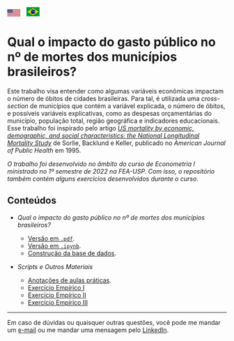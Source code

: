 <div style="display: flex; justify-content: space-between; align-items: center;">
   <div>
        <a href="README.md"><img src="assets/us-flag.svg" alt="US Flag" style="width:30px; height:auto;"></a>
        <a href="README_PTBR.md"><img src="assets/brazil-flag.svg" alt="Brazil Flag" style="width:30px; height:auto; margin-left: 10px;"></a>
    </div> 
</div>

# Qual o impacto do gasto público no nº de mortes dos municípios brasileiros?

Este trabalho visa entender como algumas variáveis econômicas impactam o número de óbitos de cidades brasileiras. Para tal, é utilizada uma *cross-section* de municípios que contém a variável explicada, o número de óbitos, e possíveis variáveis explicativas, como as despesas orçamentárias do município, população total, região geográfica e indicadores educacionais. Esse trabalho foi inspirado pelo artigo [*US mortality by economic, demographic, and social characteristics: the National Longitudinal Mortality Study*](https://ajph.aphapublications.org/doi/epdf/10.2105/AJPH.85.7.949) de Sorlie, Backlund e Keller, publicado no *American Journal of Public Health* em 1995.

_O trabalho foi desenvolvido no âmbito do curso de Econometria I ministrado no 1º semestre de 2022 na FEA-USP. Com isso, o repositório também contém alguns exercícios desenvolvidos durante o curso_.

## Conteúdos

- _Qual o impacto do gasto público no nº de mortes dos municípios brasileiros?_
  - [Versão em `.pdf`](/qual-o-impacto-do-gasto-publico-no-nro-de-mortes.pdf).
  - [Versão em `.ipynb`](/qual-o-impacto-do-gasto-publico-no-nro-de-mortes.ipynb).
  - [Construção da base de dados](/dataset.ipynb).

- _Scripts e Outros Materiais_

  - [Anotações de aulas práticas](/notebooks/monitorias.ipynb).
  - [Exercício Empírico I](/notebooks/exercicio-empirico-01.ipynb)
  - [Exercício Empírico II](/notebooks/exercicio-empirico-02.ipynb)
  - [Exercício Empírico III](/notebooks/exercicio-empirico-03.ipynb)

***

Em caso de dúvidas ou quaisquer outras questões, você pode me mandar um [e-mail](mailto:vdbaldoino@gmail.com?subject=GitHub%20-%20Econometria) ou me mandar uma mensagem pelo [LinkedIn](https://www.linkedin.com/in/vitorbaldoino/).